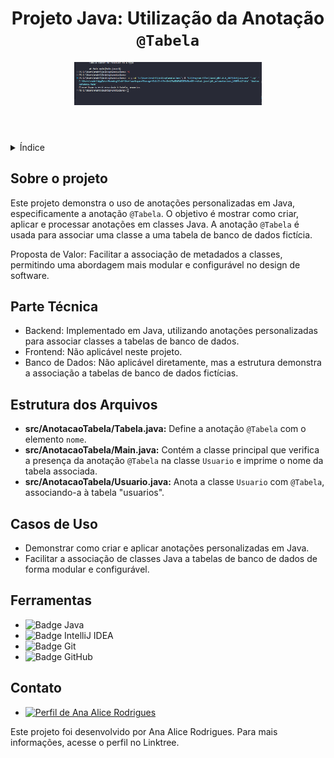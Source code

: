 <!DOCTYPE html>
<html lang="pt-br">
<head>
    <meta charset="UTF-8">
    <meta name="viewport" content="width=device-width, initial-scale=1.0">
    <meta name="description" content="Projeto Java: Utilização da Anotação @Tabela">
    <meta name="keywords" content="Java, Anotação, @Tabela, Projeto">
    <meta name="author" content="Ana Alice Rodrigues">
    <title>Projeto Java: Utilização da Anotação @Tabela</title>
</head>
<body>

<header>
    <h1>Projeto Java: Utilização da Anotação <code>@Tabela</code></h1>
    <img src="./img/anotacions1.png" alt="resultado" width="300" height="auto">
</header>

<details>
    <summary>Índice</summary>
    <ol>
        <li><a href="#sobre-o-projeto">Sobre o projeto</a></li>
        <li><a href="#parte-tecnica">Parte Técnica</a></li>
        <li><a href="#estrutura-dos-arquivos">Estrutura dos Arquivos</a></li>
        <li><a href="#casos-de-uso">Casos de Uso</a></li>
        <li><a href="#ferramentas">Ferramentas</a></li>
        <li><a href="#contato">Contato</a></li>
    </ol>
</details>

<section id="sobre-o-projeto">
    <h2>Sobre o projeto</h2>
    <p>Este projeto demonstra o uso de anotações personalizadas em Java, especificamente a anotação <code>@Tabela</code>. O objetivo é mostrar como criar, aplicar e processar anotações em classes Java. A anotação <code>@Tabela</code> é usada para associar uma classe a uma tabela de banco de dados fictícia.</p>
    <p>Proposta de Valor: Facilitar a associação de metadados a classes, permitindo uma abordagem mais modular e configurável no design de software.</p>
</section>

<section id="parte-tecnica">
    <h2>Parte Técnica</h2>
    <ul>
        <li>Backend: Implementado em Java, utilizando anotações personalizadas para associar classes a tabelas de banco de dados.</li>
        <li>Frontend: Não aplicável neste projeto.</li>
        <li>Banco de Dados: Não aplicável diretamente, mas a estrutura demonstra a associação a tabelas de banco de dados fictícias.</li>
    </ul>
</section>

<section id="estrutura-dos-arquivos">
    <h2>Estrutura dos Arquivos</h2>
    <ul>
        <li><strong>src/AnotacaoTabela/Tabela.java:</strong> Define a anotação <code>@Tabela</code> com o elemento <code>nome</code>.</li>
        <li><strong>src/AnotacaoTabela/Main.java:</strong> Contém a classe principal que verifica a presença da anotação <code>@Tabela</code> na classe <code>Usuario</code> e imprime o nome da tabela associada.</li>
        <li><strong>src/AnotacaoTabela/Usuario.java:</strong> Anota a classe <code>Usuario</code> com <code>@Tabela</code>, associando-a à tabela "usuarios".</li>
    </ul>
</section>

<section id="casos-de-uso">
    <h2>Casos de Uso</h2>
    <ul>
        <li>Demonstrar como criar e aplicar anotações personalizadas em Java.</li>
        <li>Facilitar a associação de classes Java a tabelas de banco de dados de forma modular e configurável.</li>
    </ul>
</section>

<section id="ferramentas">
    <h2>Ferramentas</h2>
    <ul>
        <li><img src="https://img.shields.io/badge/Java-007396?style=for-the-badge&logo=java&logoColor=white" alt="Badge Java"></li>
        <li><img src="https://img.shields.io/badge/IntelliJ%20IDEA-000000?style=for-the-badge&logo=intellij%20idea&logoColor=white" alt="Badge IntelliJ IDEA"></li>
        <li><img src="https://img.shields.io/badge/Git-F05032?style=for-the-badge&logo=git&logoColor=white" alt="Badge Git"></li>
        <li><img src="https://img.shields.io/badge/GitHub-181717?style=for-the-badge&logo=github&logoColor=white" alt="Badge GitHub"></li>
    </ul>
</section>

<section id="contato">
    <h2>Contato</h2>
    <ul>
        <li><a href="https://linktr.ee/anaeanali5" target="_blank"><img src="https://img.shields.io/badge/Ana_Alice_Rodrigues-blue?style=for-the-badge" alt="Perfil de Ana Alice Rodrigues"></a></li>
    </ul>
    <p>Este projeto foi desenvolvido por Ana Alice Rodrigues. Para mais informações, acesse o perfil no Linktree.</p>
</section>

</body>
</html>
